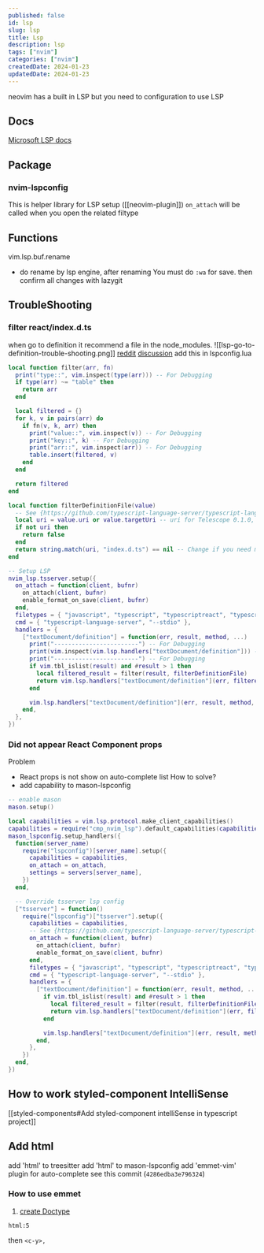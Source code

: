 ```yaml
---
published: false
id: lsp
slug: lsp
title: Lsp
description: lsp
tags: ["nvim"]
categories: ["nvim"]
createdDate: 2024-01-23
updatedDate: 2024-01-23
---
```


neovim has a built in LSP
but you need to configuration to use LSP

## Docs
[Microsoft LSP docs](https://microsoft.github.io/language-server-protocol/specifications/lsp/3.17/specification/)

## Package
### nvim-lspconfig
This is helper library for LSP setup ([[neovim-plugin]])
`on_attach` will be called when you open the related filtype

## Functions
vim.lsp.buf.rename
- do rename by lsp engine, after renaming You must do `:wa` for save. then confirm all changes with lazygit


## TroubleShooting

### filter react/index.d.ts
when go to definition it recommend a file in the node_modules.
![[lsp-go-to-definition-trouble-shooting.png]]
[reddit](https://www.reddit.com/r/neovim/comments/vfc7hc/lsp_definition_in_tsserver/)
[discussion](https://github.com/typescript-language-server/typescript-language-server/issues/216)
add this in lspconfig.lua
```lua
local function filter(arr, fn)
  print("type::", vim.inspect(type(arr))) -- For Debugging
  if type(arr) ~= "table" then
    return arr
  end

  local filtered = {}
  for k, v in pairs(arr) do
    if fn(v, k, arr) then
      print("value::", vim.inspect(v)) -- For Debugging
      print("key::", k) -- For Debugging
      print("arr::", vim.inspect(arr)) -- For Debugging
      table.insert(filtered, v)
    end
  end

  return filtered
end

local function filterDefinitionFile(value)
  -- See {https://github.com/typescript-language-server/typescript-language-server/issues/216}
  local uri = value.uri or value.targetUri -- uri for Telescope 0.1.0, targetUri for Telescope 0.1.1
  if not uri then
    return false
  end
  return string.match(uri, "index.d.ts") == nil -- Change if you need more specific filtering pattern
end

-- Setup LSP
nvim_lsp.tsserver.setup({
  on_attach = function(client, bufnr)
    on_attach(client, bufnr)
    enable_format_on_save(client, bufnr)
  end,
  filetypes = { "javascript", "typescript", "typescriptreact", "typescript.tsx" },
  cmd = { "typescript-language-server", "--stdio" },
  handlers = {
    ["textDocument/definition"] = function(err, result, method, ...)
      print("------------------------") -- For Debugging
      print(vim.inspect(vim.lsp.handlers["textDocument/definition"])) -- For Debugging
      print("------------------------") -- For Debugging
      if vim.tbl_islist(result) and #result > 1 then
        local filtered_result = filter(result, filterDefinitionFile)
        return vim.lsp.handlers["textDocument/definition"](err, filtered_result, method, ...)
      end

      vim.lsp.handlers["textDocument/definition"](err, result, method, ...)
    end,
  },
})
```

### Did not appear React Component props
Problem
- React props is not show on auto-complete list
How to solve?
- add capability to mason-lspconfig
```lua
-- enable mason
mason.setup()

local capabilities = vim.lsp.protocol.make_client_capabilities()
capabilities = require("cmp_nvim_lsp").default_capabilities(capabilities)
mason_lspconfig.setup_handlers({
  function(server_name)
    require("lspconfig")[server_name].setup({
      capabilities = capabilities,
      on_attach = on_attach,
      settings = servers[server_name],
    })
  end,

  -- Override tsserver lsp config
  ["tsserver"] = function()
    require("lspconfig")["tsserver"].setup({
      capabilities = capabilities,
      -- See {https://github.com/typescript-language-server/typescript-language-server/issues/216}
      on_attach = function(client, bufnr)
        on_attach(client, bufnr)
        enable_format_on_save(client, bufnr)
      end,
      filetypes = { "javascript", "typescript", "typescriptreact", "typescript.tsx" },
      cmd = { "typescript-language-server", "--stdio" },
      handlers = {
        ["textDocument/definition"] = function(err, result, method, ...)
          if vim.tbl_islist(result) and #result > 1 then
            local filtered_result = filter(result, filterDefinitionFile)
            return vim.lsp.handlers["textDocument/definition"](err, filtered_result, method, ...)
          end

          vim.lsp.handlers["textDocument/definition"](err, result, method, ...)
        end,
      },
    })
  end,
})
```

## How to work styled-component IntelliSense
[[styled-components#Add styled-component intelliSense in typescript project]]

## Add html
add 'html' to treesitter
add 'html' to mason-lspconfig
add 'emmet-vim' plugin for auto-complete
see this commit (`4286edba3e796324`)

### How to use emmet
1. [create Doctype](https://github.com/mattn/emmet-vim#quick-tutorial)
```
html:5
```
then `<c-y>,`
